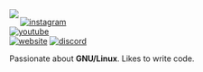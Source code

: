 <img align="left" src="https://orhun.dev/img/crow.png">

[![instagram](https://img.shields.io/badge/-@ssimon.jpg_-313131?style=flat-square&labelColor=313131&logo=instagram&logoColor=white&color=313131)](https://twitter.com/orhunp_)  
[![youtube](https://img.shields.io/badge/-@_noodles_-313131?style=flat-square&labelColor=313131&logo=youtube&logoColor=white&color=313131)](https://twitter.com/orhunp_)  
[![website](https://img.shields.io/badge/-noodles.ga_-313131?style=flat-square&labelColor=313131&logo=youtube&logoColor=white&color=313131)](https://twitter.com/orhunp_) 
[![discord](https://img.shields.io/badge/-#_noodles#6999_-313131?style=flat-square&labelColor=313131&logo=youtube&logoColor=white&color=313131)](https://twitter.com/orhunp_) 

Passionate about **GNU/Linux**. Likes to write code.
